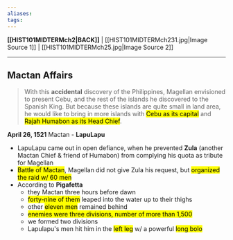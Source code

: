 ```yaml
---
aliases:
tags:
---
```

**[[HIST101MIDTERMch2|BACK]]** | [[HIST101MIDTERMch231.jpg|Image Source 1]] | [[HIST101MIDTERMch25.jpg|Image Source 2]]

---
## Mactan Affairs
> With this **accidental** discovery of the Philippines, Magellan envisioned to present Cebu, and the rest of the islands he discovered to the Spanish King. But because these islands are quite small in land area, he would like to bring in more islands with <mark class="hltr-lightgreen">Cebu as its capital</mark> and <mark class="hltr-lightgreen">Rajah Humabon as its Head Chief</mark>.

**April 26, 1521** Mactan - **LapuLapu**
- LapuLapu came out in open defiance, when he prevented **Zula** (another Mactan Chief & friend of Humabon) from complying his quota as tribute for Magellan
- <mark class="hltr-lightgreen">Battle of Mactan</mark>, Magellan did not give Zula his request, but <mark class="hltr-lightgreen">organized the raid w/ 60 men</mark>
- According to **Pigafetta**
	- they Mactan three hours before dawn
	- <mark class="hltr-lightgreen">forty-nine of them</mark> leaped into the water up to their thighs
	- other <mark class="hltr-lightgreen">eleven men</mark> remained behind
	- <mark class="hltr-lightred">enemies were three divisions, number of more than 1,500</mark>
	- we formed two divisions
	- Lapulapu's men hit him in the <mark class="hltr-lightgreen">left leg</mark> w/ a powerful <mark class="hltr-lightgreen">long bolo</mark>